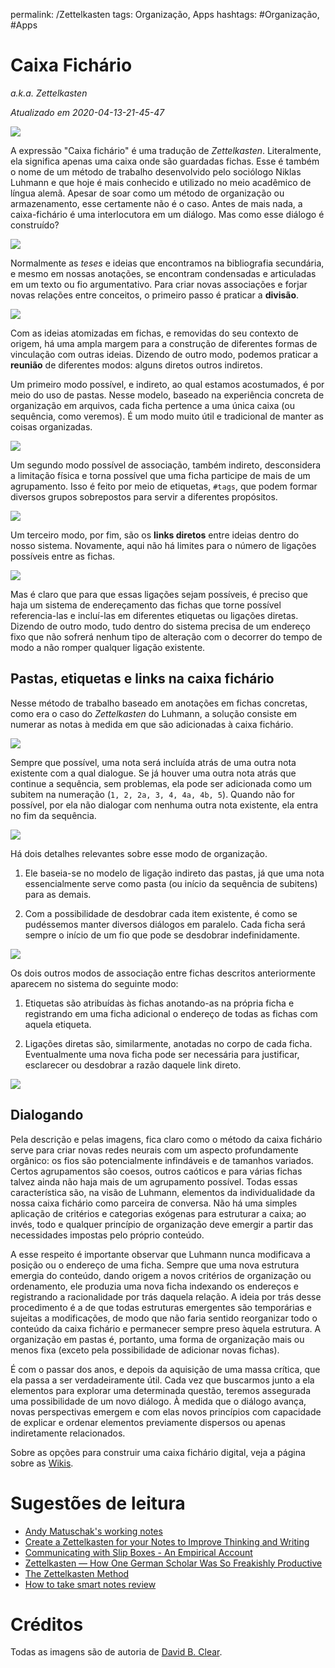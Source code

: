 permalink: /Zettelkasten
tags: Organização, Apps
hashtags: #Organização, #Apps

# Caixa Fichário  
*a.k.a. Zettelkasten*  

*Atualizado em 2020-04-13-21-45-47*

![](./img/zk/__zk01.png)

A expressão "Caixa fichário" é uma tradução de *Zettelkasten*. Literalmente, ela significa apenas uma caixa onde são guardadas fichas. Esse é também o nome de um método de trabalho desenvolvido pelo sociólogo Niklas Luhmann e que hoje é mais conhecido e utilizado no meio acadêmico de língua alemã. Apesar de soar como um método de organização ou armazenamento, esse certamente não é o caso. Antes de mais nada, a caixa-fichário é uma interlocutora em um diálogo. Mas como esse diálogo é construído?

![](./img/zk/__zk02.png)

Normalmente as *teses* e ideias que encontramos na bibliografia secundária, e mesmo em nossas anotações, se encontram condensadas e articuladas em um texto ou fio argumentativo. Para criar novas associações e forjar novas relações entre conceitos, o primeiro passo é praticar a **divisão**.


![](./img/zk/__zk03.png)

Com as ideias atomizadas em fichas, e removidas do seu contexto de origem, há uma ampla margem para a construção de diferentes formas de vinculação com outras ideias. Dizendo de outro modo, podemos praticar a **reunião** de diferentes modos: alguns diretos outros indiretos.  

Um primeiro modo possível, e indireto, ao qual estamos acostumados, é por meio do uso de pastas. Nesse modelo, baseado na experiência concreta de organização em arquivos, cada ficha pertence a uma única caixa (ou sequência, como veremos). É um modo muito útil e tradicional de manter as coisas organizadas.

![](./img/zk/__zk04.png)

Um segundo modo possível de associação, também indireto, desconsidera a limitação física e torna possível que uma ficha participe de mais de um agrupamento. Isso é feito por meio de etiquetas, `#tags`, que podem formar diversos grupos sobrepostos para servir a diferentes propósitos.

![](./img/zk/__zk05.png)

Um terceiro modo, por fim, são os **links diretos** entre ideias dentro do nosso sistema. Novamente, aqui não há limites para o número de ligações possíveis entre as fichas.


![](./img/zk/__zk06.png)


Mas é claro que para que essas ligações sejam possíveis, é preciso que haja um sistema de endereçamento das fichas que torne possível referencia-las e incluí-las em diferentes etiquetas ou ligações diretas. Dizendo de outro modo, tudo dentro do sistema precisa de um endereço fixo que não sofrerá nenhum tipo de alteração com o decorrer do tempo de modo a não romper qualquer ligação existente.

## Pastas, etiquetas e links na caixa fichário

Nesse método de trabalho baseado em anotações em fichas concretas, como era o caso do *Zettelkasten* do Luhmann, a solução consiste em numerar as notas à medida em que são adicionadas à caixa fichário.


![](./img/zk/__zk07.png)


Sempre que possível, uma nota será incluída atrás de uma outra nota existente com a qual dialogue. Se já houver uma outra nota atrás que continue a sequência, sem problemas, ela pode ser adicionada como um subitem na numeração (`1, 2, 2a, 3, 4, 4a, 4b, 5`). Quando não for possível, por ela não dialogar com nenhuma outra nota existente, ela entra no fim da sequência.

![](./img/zk/__zk08.png)

Há dois detalhes relevantes sobre esse modo de organização.

1. Ele baseia-se no modelo de ligação indireto das pastas, já que uma nota essencialmente serve como pasta (ou início da sequência de subitens) para as demais.

2. Com a possibilidade de desdobrar cada item existente, é como se pudéssemos manter diversos diálogos em paralelo. Cada ficha será sempre o início de um fio que pode se desdobrar indefinidamente.


![](./img/zk/__zk09.png)

Os dois outros modos de associação entre fichas descritos anteriormente aparecem no sistema do seguinte modo:

1. Etiquetas são atribuídas às fichas anotando-as na própria ficha e registrando em uma ficha adicional o endereço de todas as fichas com aquela etiqueta.

2. Ligações diretas são, similarmente, anotadas no corpo de cada ficha. Eventualmente uma nova ficha pode ser necessária para justificar, esclarecer ou desdobrar a razão daquele link direto.

![](./img/zk/__zk12.png)

## Dialogando

Pela descrição e pelas imagens, fica claro como o método da caixa fichário serve para criar novas redes neurais com um aspecto profundamente orgânico: os fios são potencialmente infindáveis e de tamanhos variados. Certos agrupamentos são coesos, outros caóticos e para várias fichas talvez ainda não haja mais de um agrupamento possível. Todas essas característica são, na visão de Luhmann, elementos da individualidade da nossa caixa fichário como parceira de conversa. Não há uma simples aplicação de critérios e categorias exógenas para estruturar a caixa; ao invés, todo e qualquer princípio de organização deve emergir a partir das necessidades impostas pelo próprio conteúdo.

A esse respeito é importante observar que Luhmann nunca modificava a posição ou o endereço de uma ficha. Sempre que uma nova estrutura emergia do conteúdo, dando origem a novos critérios de organização ou ordenamento, ele produzia uma nova ficha indexando os endereços e registrando a racionalidade por trás daquela relação. A ideia por trás desse procedimento é a de que todas estruturas emergentes são temporárias e sujeitas a modificações, de modo que não faria sentido reorganizar todo o conteúdo da caixa fichário e permanecer sempre preso àquela estrutura. A organização em pastas é, portanto, uma forma de organização mais ou menos fixa (exceto pela possibilidade de adicionar novas fichas).

É com o passar dos anos, e depois da aquisição de uma massa crítica, que ela passa a ser verdadeiramente útil. Cada vez que buscarmos junto a ela elementos para explorar uma determinada questão, teremos assegurada uma possibilidade de um novo diálogo. À medida que o diálogo avança, novas perspectivas emergem e com elas novos princípios com capacidade de explicar e ordenar elementos previamente dispersos ou apenas indiretamente relacionados.

Sobre as opções para construir uma caixa fichário digital, veja a página sobre as [Wikis](Wikis).

# Sugestões de leitura  

- [Andy Matuschak's working notes](https://notes.andymatuschak.org/)
- [Create a Zettelkasten for your Notes to Improve Thinking and Writing](https://zettelkasten.de/posts/zettelkasten-improves-thinking-writing/)  
- [Communicating with Slip Boxes - An Empirical Account](http://luhmann.surge.sh/communicating-with-slip-boxes)  
- [Zettelkasten — How One German Scholar Was So Freakishly Productive](https://writingcooperative.com/zettelkasten-how-one-german-scholar-was-so-freakishly-productive-997e4e0ca125)  
- [The Zettelkasten Method](https://www.lesswrong.com/posts/NfdHG6oHBJ8Qxc26s/the-zettelkasten-method-1)  
- [How to take smart notes review](https://www.lesswrong.com/posts/T382CLwAjsy3fmecf/how-to-take-smart-notes-ahrens-2017)


# Créditos  

Todas as imagens são de autoria de [David B. Clear](https://writingcooperative.com/zettelkasten-how-one-german-scholar-was-so-freakishly-productive-997e4e0ca125).

